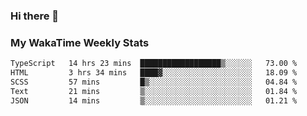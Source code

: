 ### Hi there 👋

<!--
**royschrauwen/royschrauwen** is a ✨ _special_ ✨ repository because its `README.md` (this file) appears on your GitHub profile.

Here are some ideas to get you started:

- 🔭 I’m currently working on ...
- 🌱 I’m currently learning ...
- 👯 I’m looking to collaborate on ...
- 🤔 I’m looking for help with ...
- 💬 Ask me about ...
- 📫 How to reach me: ...
- 😄 Pronouns: ...
- ⚡ Fun fact: ...
-->


### My WakaTime Weekly Stats
<!--START_SECTION:waka-->

```txt
TypeScript   14 hrs 23 mins  ██████████████████▒░░░░░░   73.00 %
HTML         3 hrs 34 mins   ████▓░░░░░░░░░░░░░░░░░░░░   18.09 %
SCSS         57 mins         █▒░░░░░░░░░░░░░░░░░░░░░░░   04.84 %
Text         21 mins         ▒░░░░░░░░░░░░░░░░░░░░░░░░   01.84 %
JSON         14 mins         ▒░░░░░░░░░░░░░░░░░░░░░░░░   01.21 %
```

<!--END_SECTION:waka-->
